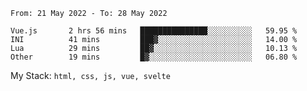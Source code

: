 <!--START_SECTION:waka-->

```text
From: 21 May 2022 - To: 28 May 2022

Vue.js       2 hrs 56 mins   ███████████████░░░░░░░░░░   59.95 %
INI          41 mins         ███▓░░░░░░░░░░░░░░░░░░░░░   14.00 %
Lua          29 mins         ██▓░░░░░░░░░░░░░░░░░░░░░░   10.13 %
Other        19 mins         █▓░░░░░░░░░░░░░░░░░░░░░░░   06.80 %
```

<!--END_SECTION:waka-->
My Stack: `html, css, js, vue, svelte`
